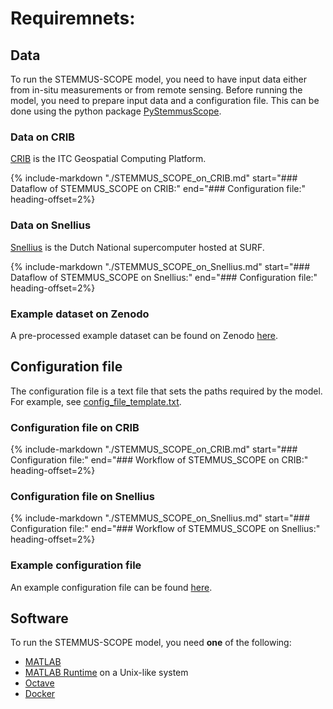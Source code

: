 # Requiremnets:

## Data

To run the STEMMUS-SCOPE model, you need to have input data either from in-situ
measurements or from remote sensing. Before running the model, you need to
prepare input data and a configuration file. This can be done using the python
package [PyStemmusScope](https://pystemmusscope.readthedocs.io).

### Data on CRIB

[CRIB](https://crib.utwente.nl/) is the ITC Geospatial Computing Platform.

{% include-markdown "./STEMMUS_SCOPE_on_CRIB.md" start="### Dataflow of STEMMUS_SCOPE on CRIB:" end="### Configuration file:" heading-offset=2%}

### Data on Snellius

[Snellius](https://servicedesk.surfsara.nl/wiki/display/WIKI/Snellius) is the
Dutch National supercomputer hosted at SURF.

{% include-markdown "./STEMMUS_SCOPE_on_Snellius.md" start="### Dataflow of STEMMUS_SCOPE on Snellius:" end="### Configuration file:" heading-offset=2%}

### Example dataset on Zenodo

A pre-processed example dataset can be found on Zenodo
[here](https://zenodo.org/records/10566827).

## Configuration file

The configuration file is a text file that sets the paths required by the model.
For example, see
[config_file_template.txt](https://github.com/EcoExtreML/STEMMUS_SCOPE/blob/main/config_file_template.txt).

### Configuration file on CRIB

{% include-markdown "./STEMMUS_SCOPE_on_CRIB.md" start="### Configuration file:" end="### Workflow of STEMMUS_SCOPE on CRIB:" heading-offset=2%}

### Configuration file on Snellius

{% include-markdown "./STEMMUS_SCOPE_on_Snellius.md" start="### Configuration file:" end="### Workflow of STEMMUS_SCOPE on Snellius:" heading-offset=2%}

### Example configuration file

An example configuration file can be found [here]((https://github.com/EcoExtreML/STEMMUS_SCOPE/blob/main/config_file_template.txt)).

## Software

To run the STEMMUS-SCOPE model, you need **one** of the following:

- [MATLAB](https://nl.mathworks.com/products/matlab.html)
- [MATLAB Runtime](https://nl.mathworks.com/products/compiler/matlab-runtime.html) on a Unix-like system
- [Octave](https://octave.org/)
- [Docker](https://www.docker.com/)